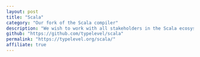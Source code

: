 ```yaml
---
layout: post
title: "Scala"
category: "Our fork of the Scala compiler"
description: "We wish to work with all stakeholders in the Scala ecosystem to safeguard the interests of the entire Scala community."
github: "https://github.com/typelevel/scala"
permalink: "https://typelevel.org/scala/"
affiliate: true
---
```

